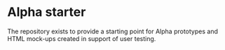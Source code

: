 # Alpha starter

The repository exists to provide a starting point for Alpha prototypes and HTML mock-ups created in support of user testing.